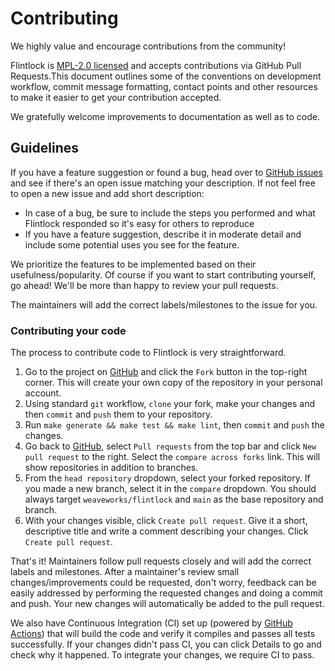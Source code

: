 # Contributing

We highly value and encourage contributions from the community!

Flintlock is [MPL-2.0 licensed](LICENSE) and accepts contributions via GitHub
Pull Requests.This document outlines some of the conventions on development
workflow, commit message formatting, contact points and other resources to make
it easier to get your contribution accepted.

We gratefully welcome improvements to documentation as well as to code.

## Guidelines

If you have a feature suggestion or found a bug, head over to
[GitHub issues][issues] and see if there's an open issue matching your
description. If not feel free to open a new issue and add short description:

 - In case of a bug, be sure to include the steps you performed and what Flintlock responded so it's easy for others to reproduce 
- If you have a feature suggestion, describe it in moderate detail and include some potential uses you see for the feature.

We prioritize the features to be implemented based on their usefulness/popularity. Of course if you want to start contributing yourself, go ahead! We'll be more than happy to review your pull requests.

The maintainers will add the correct labels/milestones to the issue for you.

[issues]: https://github.com/weaveworks/flintlock/issues

### Contributing your code

The process to contribute code to Flintlock is very straightforward.

1. Go to the project on [GitHub][repo] and click the `Fork` button in the
   top-right corner. This will create your own copy of the repository in your
   personal account.
2. Using standard `git` workflow, `clone` your fork, make your changes and then
   `commit` and `push` them to your repository.
3. Run `make generate && make test && make lint`, then `commit` and `push` the changes.
4. Go back to [GitHub][repo], select `Pull requests` from the top bar and click
   `New pull request` to the right. Select the `compare across forks` link.
   This will show repositories in addition to branches.
5. From the `head repository` dropdown, select your forked repository. If you
   made a new branch, select it in the `compare` dropdown. You should always
   target `weaveworks/flintlock` and `main` as the base repository and branch.
6. With your changes visible, click `Create pull request`. Give it a short,
   descriptive title and write a comment describing your changes. Click `Create
   pull request`.

That's it! Maintainers follow pull requests closely and will add the correct
labels and milestones. After a maintainer's review small changes/improvements
could be requested, don't worry, feedback can be easily addressed by performing
the requested changes and doing a commit and push. Your new changes will
automatically be added to the pull request.

We also have Continuous Integration (CI) set up (powered by [GitHub
Actions][gha]) that will build the code and verify it compiles and passes all
tests successfully. If your changes didn't pass CI, you can click Details to go
and check why it happened. To integrate your changes, we require CI to pass.

[repo]: https://github.com/weaveworks/flintlock
[gha]: https://github.com/weaveworks/flintlock/actions
